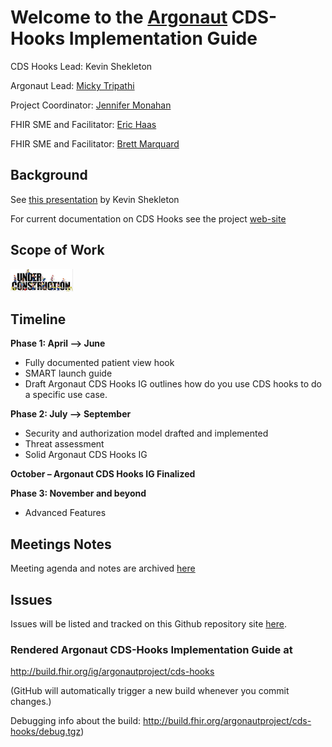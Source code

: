 # Welcome to the [Argonaut](http://argonautwiki.hl7.org/index.php?title=Main_Page) CDS-Hooks Implementation Guide

CDS Hooks Lead: Kevin Shekleton

Argonaut Lead: [Micky Tripathi](mtripathi@maehc.org)

Project Coordinator: [Jennifer Monahan](jmonahan@maehc.org)

FHIR SME and Facilitator: [Eric Haas](ehaas@healthedatainc.com)

FHIR SME and Facilitator: [Brett Marquard](brett@riverrockassociates.com)

## Background

See [this presentation](https://github.com/argonautproject/cds-hooks/blob/master/meeting-notes/Remote_Decision_Support_with_CDS_Hooks_-_HSPC_HIT_Developers_Conference.pdf) by Kevin Shekleton

For current documentation on CDS Hooks see the project [web-site](http://cds-hooks.org/)

## Scope of Work

![under construction](https://github.com/argonautproject/cds-hooks/blob/master/meeting-notes/Screen%20Shot%202017-04-03%20at%203.38.02%20PM.png)

## Timeline

**Phase 1: April --> June**

- Fully documented patient view hook 
- SMART launch guide
- Draft Argonaut CDS Hooks IG outlines how do you use CDS hooks to do a specific use case.

**Phase 2: July --> September**

- Security and authorization model drafted and implemented
- Threat assessment
- Solid Argonaut CDS Hooks IG 

**October – Argonaut CDS Hooks IG Finalized**

**Phase 3: November and beyond**
-  Advanced Features


## Meetings Notes

Meeting agenda and notes are archived [here](https://github.com/argonautproject/cds-hooks/tree/master/meeting-notes)

## Issues

Issues will be listed and tracked on this Github repository site [here](https://github.com/argonautproject/cd-hooks/issues).


### Rendered Argonaut CDS-Hooks Implementation Guide at

http://build.fhir.org/ig/argonautproject/cds-hooks

(GitHub will automatically trigger a new build whenever you commit changes.)

Debugging info about the build: http://build.fhir.org/argonautproject/cds-hooks/debug.tgz)







